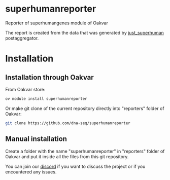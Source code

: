 # superhumanreporter
Reporter of superhumangenes module of Oakvar

The report is created from the data that was generated by [just_superhuman](https://github.com/dna-seq/just_superhuman) postaggregator.

# Installation
## Installation through Oakvar

From Oakvar store:
```bash
ov module install superhumanreporter
```
Or make git clone of the current repository directly into "reporters" folder of Oakvar:
```bash
git clone https://github.com/dna-seq/superhumanreporter
```

## Manual installation

Create a folder with the name "superhumanreporter" in "reporters" folder of Oakvar and put it inside all the files from this git repository.

You can join our [discord](https://discord.gg/5WU6aSANXy) if you want to discuss the project or if you encountered any issues.
